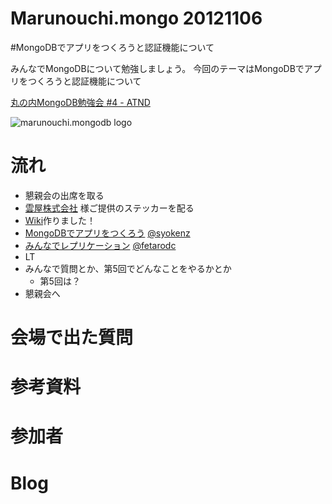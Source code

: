 Marunouchi.mongo 20121106
=================
#MongoDBでアプリをつくろうと認証機能について

みんなでMongoDBについて勉強しましょう。
今回のテーマはMongoDBでアプリをつくろうと認証機能について

[丸の内MongoDB勉強会 #4 - ATND](http://atnd.org/events/xxxx)

![marunouchi.mongodb logo](http://www.fedc.biz/~fujisaki/img/mongodb_logo.png)


# 流れ
* 懇親会の出席を取る
* [雲屋株式会社](http://kumoya.com/) 様ご提供のステッカーを配る
* [Wiki](https://github.com/syokenz/marunouchi-mongodb/wiki)作りました！
* [MongoDBでアプリをつくろう](https://github.com/syokenz/marunouchi-mongodb/tree/master/20121106/syokenz) [@syokenz](http://twitter.com/syokenz)
* [みんなでレプリケーション](https://github.com/syokenz/marunouchi-mongodb/tree/master/20121106/fetarodc) [@fetarodc](http://twitter.com/fetarodc)
* LT
* みんなで質問とか、第5回でどんなことをやるかとか
  * 第5回は？
* 懇親会へ

# 会場で出た質問


# 参考資料


# 参加者


# Blog

